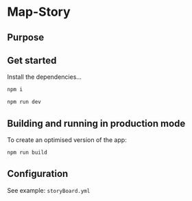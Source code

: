 # Map-Story

## Purpose

## Get started

Install the dependencies...

```bash
npm i
```

```bash
npm run dev
```

## Building and running in production mode

To create an optimised version of the app:

```bash
npm run build
```

## Configuration

See example: `storyBoard.yml`

